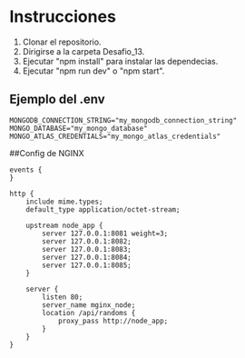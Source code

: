 # Instrucciones

1. Clonar el repositorio.
2. Dirigirse a la carpeta Desafio_13.
3. Ejecutar "npm install" para instalar las dependecias.
4. Ejecutar "npm run dev" o "npm start".

## Ejemplo del .env

```
MONGODB_CONNECTION_STRING="my_mongodb_connection_string"
MONGO_DATABASE="my_mongo_database"
MONGO_ATLAS_CREDENTIALS="my_mongo_atlas_credentials"
```

##Config de NGINX

```
events {
}

http {
    include mime.types;
    default_type application/octet-stream;

    upstream node_app {
        server 127.0.0.1:8081 weight=3;
        server 127.0.0.1:8082;
        server 127.0.0.1:8083;
        server 127.0.0.1:8084;
        server 127.0.0.1:8085;
    }

    server {
        listen 80;
        server_name mginx_node;
        location /api/randoms {
            proxy_pass http://node_app;
        }
    }
}
```